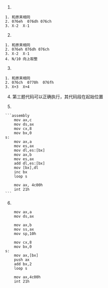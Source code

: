 1. 

    1. 和原来相同
    2. 076eh  076dh 076ch
    3. X-2  X-1

2.  

    1. 和原来相同
    2. 076eh 076dh 076ch
    3. X-2  X-1
    4. N/10 向上取整

3.  

    1. 和原来相同
    2. 076ch  0770h  076fh
    3. X+3  X+4

4.  第三题代码可以正确执行，其代码段在起始位置

5.  

    ```assembly
        mov ax,c
        mov ds,ax
        mov cx,8
        mov bx,0
    s:
        mov ax,a
        mov es,ax
        mov dl,es:[bx]
        mov ax,b
        mov es,ax
        add dl,es:[bx]
        mov [bx],dl
        inc bx
        loop s
    
        mov ax, 4c00h
        int 21h
    ```

6.  

   ```assembly
       mov ax,a
       mov ds,ax
   
       mov ax,b
       mov ss,ax
       mov sp,10h
   
       mov cx,8
       mov bx,0
   s:
       mov ax,[bx]
       push ax
       add bx,2
       loop s
   
       mov ax,4c00h
       int 21h
   ```

   